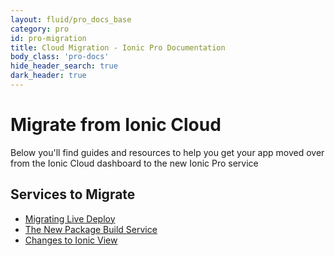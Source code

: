 ```yaml
---
layout: fluid/pro_docs_base
category: pro
id: pro-migration 
title: Cloud Migration - Ionic Pro Documentation
body_class: 'pro-docs'
hide_header_search: true
dark_header: true
---
```


# Migrate from Ionic Cloud

Below you'll find guides and resources to help you get your app moved over from the Ionic Cloud dashboard to the new Ionic Pro service

## Services to Migrate

* [Migrating Live Deploy](/docs/pro/migration/live-deploy.html)
* [The New Package Build Service](/docs/pro/migration/package.html)
* [Changes to Ionic View](/docs/pro/migration/view.html)





